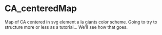 CA_centeredMap
==============

Map of CA centered in svg element a la giants color scheme. Going to try to structure more or less as a tutorial... 
We'll see how that goes.


